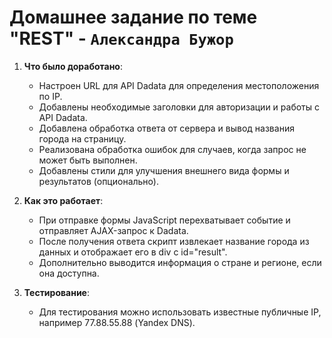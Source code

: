# Домашнее задание по теме "REST" - `Александра Бужор`

1. **Что было доработано**:
   - Настроен URL для API Dadata для определения местоположения по IP.
   - Добавлены необходимые заголовки для авторизации и работы с API Dadata.
   - Добавлена обработка ответа от сервера и вывод названия города на страницу.
   - Реализована обработка ошибок для случаев, когда запрос не может быть выполнен.
   - Добавлены стили для улучшения внешнего вида формы и результатов (опционально).

2. **Как это работает**:
   - При отправке формы JavaScript перехватывает событие и отправляет AJAX-запрос к Dadata.
   - После получения ответа скрипт извлекает название города из данных и отображает его в div с id="result".
   - Дополнительно выводится информация о стране и регионе, если она доступна.

3. **Тестирование**:
   - Для тестирования можно использовать известные публичные IP, например 77.88.55.88 (Yandex DNS).
